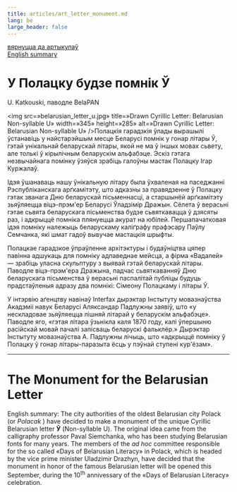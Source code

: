 ```yaml
---
title: articles/art_letter_monument.md 
lang: be
large_header: false
---
```




<a href=»articles_by.html»>вярнуцца да артыкулаў</a><br />
<a href=»#english»>English summary</a>

<h1 id=»у-полацку-будзе-помнік-ў»>У Полацку будзе помнік Ў</h1>

U. Katkouski, паводле BelaPAN


<img src=»belarusian_letter_u.jpg» title=»Drawn Cyrillic Letter: Belarusian Non-syllable U» width=»345» height=»285» alt=»Drawn Cyrillic Letter: Belarusian Non-syllable U» />Полацкія гарадзкія ўлады вырашылі ўстанавіць у найстарэйшым месце Беларусі помнік у гонар літары Ў, гэтай унікальнай беларускай літары, якой не ма ў іншых мовах сьвету, але толькі ў кірылічным беларускім альфабэце. Эскіз гэтага незвычайнага помінку ўзяўся зрабіць галоўны мастак Полацку Ігар Куржалаў.


Ідэя ўшанаваць нашу ўнікальную літару была ўхваленая на паседжанні Рэспубліканскага арґкамітэту, што адказны за правядзенне ў Полацку гэтак званага Дню беларускай пісьменнасці, а старшынёй арґкамітэту зьяўляецца віцэ-прэм'ер Беларусі Ўладзімір Дражын. Сёлета ў верасьні гэтае сьвята беларускага пісьменства будзе сьвяткавацца ў дзясяты раз, і адкрыццё помніка плянуецца акурат на юбілей. Першапачатковая ідэя помніку належыць беларускаму каліґрафу прафэсару Паўлу Семчанка, які шмат гадоў вывучае мастацкія шрыфты.


Полацкае гарадзкое ўпраўленне архітэктуры і будаўніцтва цяпер павінна адшукаць для помніку адпаведнае мейсца, а фірма «Вадалей» — зрабіць уласна скульптуру з выявай гэтай беларускай літары. Паводле віцэ-прэм'ера Дражына, падчас сьвяткаванняў Дню беларускага пісьменства ў верасьні паспалітай публіцы будуць прадстаўленыя адразу два помнікі: Сімеону Полацкаму і літары Ў.


У інтэрвію аґенцтву навінаў Interfax дырэктар Інстытуту мовазнаўства Акадэміі навук Беларусі Аляксандар Падлужны заявіў, што «у нескладовае зьяўляецца лішняй літарай у беларускім альфабэце». Паводле яго, «гэтая літара ўзьнікла каля 1870 году, калі ўпершыню расійскай мовай пачалі запісваць беларускі фальклёр.» Дырэктар Інстытуту мовазнаўства А. Падлужны лічыць, што «адкрыццё помніку ў Полацку ў гонар літары-паразыта ёсць у пэўнай ступені кур'ёзам».

<hr />
<span id=»english»></span>
<h1 id=»the-monument-for-the-belarusian-letter»>The Monument for the Belarusian Letter</h1>

English summary: The city authorities of the oldest Belarusian city Polack (or  *Polacak* ) have decided to make a monument of the unique Cyrillic Belarusian letter <strong>Ў</strong> (Non-syllable U). The original idea came from the calligraphy professor Paval Siemchanka, who has been studying Belarusian fonts for many years. The members of the  *ad hoc*  committee responsible for the so called «Days of Belarusian Literacy» in Polack, which is headed by the vice prime minister Uladzimir Drazhyn, have decided that the monument in honor of the famous Belarusian letter will be opened this September, during the 10<sup>th</sup> annivessary of the «Days of Belarusian Literacy» celebration.

